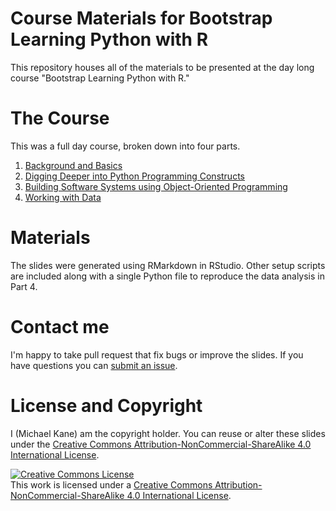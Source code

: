 
# Course Materials for Bootstrap Learning Python with R

This repository houses all of the materials to be presented at the 
day long course "Bootstrap Learning Python with R." 

# The Course

This was a full day course, broken down into four parts.

1. [Background and Basics](part-1.html)
2. [Digging Deeper into Python Programming Constructs](part-2.html)
3. [Building Software Systems using Object-Oriented Programming](part-3.html)
4. [Working with Data](part-4.html)

# Materials

The slides were generated using RMarkdown in RStudio. Other setup scripts are
included along with a single Python file to reproduce the data analysis in 
Part 4.

# Contact me

I'm happy to take pull request that fix bugs or improve the slides. If you 
have questions you can [submit an issue](https://github.com/kaneplusplus/python-for-r-programmers/issues).

# License and Copyright

I (Michael Kane) am the copyright holder. You can reuse or alter these slides
under the [Creative Commons Attribution-NonCommercial-ShareAlike 4.0 International License](https://creativecommons.org/licenses/by-nc-sa/4.0/legalcode).

<a rel="license" href="http://creativecommons.org/licenses/by-nc-sa/4.0/"><img alt="Creative Commons License" style="border-width:0" src="https://i.creativecommons.org/l/by-nc-sa/4.0/88x31.png" /></a><br />This work is licensed under a <a rel="license" href="http://creativecommons.org/licenses/by-nc-sa/4.0/">Creative Commons Attribution-NonCommercial-ShareAlike 4.0 International License</a>.
